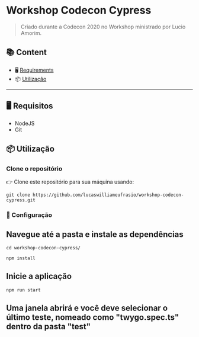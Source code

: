 # Workshop Codecon Cypress

> Criado durante a Codecon 2020 no Workshop ministrado por Lucio Amorim.

## :books: Content

- 🖥 [Requirements](#requirements)
- 📦 [Utilização](#usage)

---

<h2 id="requirements">🖥 Requisitos </h2>

- NodeJS
- Git

<h2 id="usage">📦 Utilização</h2>

### Clone o repositório

👉 Clone este repositório para sua máquina usando:

```shell
git clone https://github.com/lucaswilliameufrasio/workshop-codecon-cypress.git
```

### 🔨 Configuração

## Navegue até a pasta e instale as dependências

```shell
cd workshop-codecon-cypress/
```

```shell
npm install
```

## Inicie a aplicação

```shell
npm run start
```

## Uma janela abrirá e você deve selecionar o último teste, nomeado como "twygo.spec.ts" dentro da pasta "test"
